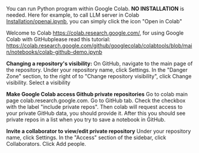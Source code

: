 You can run Python program within Google Colab. **NO INSTALLATION** is needed. Here for example, to call LLM server in Colab [Installation/openai.ipynb](https://github.com/DynamicLLM/LLM2024/blob/main/Installation/openai.ipynb), you can simply click the icon "Open in Colab"

Welcome to Colab   https://colab.research.google.com/, for using Google Colab with GitHubplease read this tutorial:  https://colab.research.google.com/github/googlecolab/colabtools/blob/main/notebooks/colab-github-demo.ipynb


**Changing a repository's visibility:** On GitHub, navigate to the main page of the repository. Under your repository name, click Settings. In the "Danger Zone" section, to the right of to "Change repository visibility", click Change visibility. Select a visibility

**Make Google Colab access Github private repositories**   Go to colab main page colab.research.google.com.
Go to GitHub tab.  Check the checkbox with the label "include private repos".
Then colab will request access to your private GitHub data, you should provide it.
After this you should see private repos in a list when you try to save a notebook in GitHub.

**Invite a collaborator to view/edit private repository**  Under your repository name, click  Settings. In the "Access" section of the sidebar, click  Collaborators.  Click Add people.

